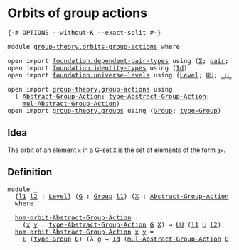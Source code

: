 # Orbits of group actions

<pre class="Agda"><a id="36" class="Symbol">{-#</a> <a id="40" class="Keyword">OPTIONS</a> <a id="48" class="Pragma">--without-K</a> <a id="60" class="Pragma">--exact-split</a> <a id="74" class="Symbol">#-}</a>

<a id="79" class="Keyword">module</a> <a id="86" href="group-theory.orbits-group-actions.html" class="Module">group-theory.orbits-group-actions</a> <a id="120" class="Keyword">where</a>

<a id="127" class="Keyword">open</a> <a id="132" class="Keyword">import</a> <a id="139" href="foundation.dependent-pair-types.html" class="Module">foundation.dependent-pair-types</a> <a id="171" class="Keyword">using</a> <a id="177" class="Symbol">(</a><a id="178" href="foundation-core.dependent-pair-types.html#502" class="Record">Σ</a><a id="179" class="Symbol">;</a> <a id="181" href="foundation-core.dependent-pair-types.html#575" class="InductiveConstructor">pair</a><a id="185" class="Symbol">;</a> <a id="187" href="foundation-core.dependent-pair-types.html#592" class="Field">pr1</a><a id="190" class="Symbol">;</a> <a id="192" href="foundation-core.dependent-pair-types.html#604" class="Field">pr2</a><a id="195" class="Symbol">)</a>
<a id="197" class="Keyword">open</a> <a id="202" class="Keyword">import</a> <a id="209" href="foundation.identity-types.html" class="Module">foundation.identity-types</a> <a id="235" class="Keyword">using</a> <a id="241" class="Symbol">(</a><a id="242" href="foundation-core.identity-types.html#1754" class="Datatype">Id</a><a id="244" class="Symbol">)</a>
<a id="246" class="Keyword">open</a> <a id="251" class="Keyword">import</a> <a id="258" href="foundation.universe-levels.html" class="Module">foundation.universe-levels</a> <a id="285" class="Keyword">using</a> <a id="291" class="Symbol">(</a><a id="292" href="Agda.Primitive.html#597" class="Postulate">Level</a><a id="297" class="Symbol">;</a> <a id="299" href="foundation-core.universe-levels.html#222" class="Primitive">UU</a><a id="301" class="Symbol">;</a> <a id="303" href="Agda.Primitive.html#810" class="Primitive Operator">_⊔_</a><a id="306" class="Symbol">)</a>

<a id="309" class="Keyword">open</a> <a id="314" class="Keyword">import</a> <a id="321" href="group-theory.group-actions.html" class="Module">group-theory.group-actions</a> <a id="348" class="Keyword">using</a>
  <a id="356" class="Symbol">(</a> <a id="358" href="group-theory.group-actions.html#1192" class="Function">Abstract-Group-Action</a><a id="379" class="Symbol">;</a> <a id="381" href="group-theory.group-actions.html#1501" class="Function">type-Abstract-Group-Action</a><a id="407" class="Symbol">;</a>
    <a id="413" href="group-theory.group-actions.html#1980" class="Function">mul-Abstract-Group-Action</a><a id="438" class="Symbol">)</a>
<a id="440" class="Keyword">open</a> <a id="445" class="Keyword">import</a> <a id="452" href="group-theory.groups.html" class="Module">group-theory.groups</a> <a id="472" class="Keyword">using</a> <a id="478" class="Symbol">(</a><a id="479" href="group-theory.groups.html#2468" class="Function">Group</a><a id="484" class="Symbol">;</a> <a id="486" href="group-theory.groups.html#2711" class="Function">type-Group</a><a id="496" class="Symbol">)</a>
</pre>
## Idea

The orbit of an element `x` in a G-set `X` is the set of elements of the form `gx`.

## Definition

<pre class="Agda"><a id="620" class="Keyword">module</a> <a id="627" href="group-theory.orbits-group-actions.html#627" class="Module">_</a>
  <a id="631" class="Symbol">{</a><a id="632" href="group-theory.orbits-group-actions.html#632" class="Bound">l1</a> <a id="635" href="group-theory.orbits-group-actions.html#635" class="Bound">l2</a> <a id="638" class="Symbol">:</a> <a id="640" href="Agda.Primitive.html#597" class="Postulate">Level</a><a id="645" class="Symbol">}</a> <a id="647" class="Symbol">(</a><a id="648" href="group-theory.orbits-group-actions.html#648" class="Bound">G</a> <a id="650" class="Symbol">:</a> <a id="652" href="group-theory.groups.html#2468" class="Function">Group</a> <a id="658" href="group-theory.orbits-group-actions.html#632" class="Bound">l1</a><a id="660" class="Symbol">)</a> <a id="662" class="Symbol">(</a><a id="663" href="group-theory.orbits-group-actions.html#663" class="Bound">X</a> <a id="665" class="Symbol">:</a> <a id="667" href="group-theory.group-actions.html#1192" class="Function">Abstract-Group-Action</a> <a id="689" href="group-theory.orbits-group-actions.html#648" class="Bound">G</a> <a id="691" href="group-theory.orbits-group-actions.html#635" class="Bound">l2</a><a id="693" class="Symbol">)</a>
  <a id="697" class="Keyword">where</a>

  <a id="706" href="group-theory.orbits-group-actions.html#706" class="Function">hom-orbit-Abstract-Group-Action</a> <a id="738" class="Symbol">:</a>
    <a id="744" class="Symbol">(</a><a id="745" href="group-theory.orbits-group-actions.html#745" class="Bound">x</a> <a id="747" href="group-theory.orbits-group-actions.html#747" class="Bound">y</a> <a id="749" class="Symbol">:</a> <a id="751" href="group-theory.group-actions.html#1501" class="Function">type-Abstract-Group-Action</a> <a id="778" href="group-theory.orbits-group-actions.html#648" class="Bound">G</a> <a id="780" href="group-theory.orbits-group-actions.html#663" class="Bound">X</a><a id="781" class="Symbol">)</a> <a id="783" class="Symbol">→</a> <a id="785" href="foundation-core.universe-levels.html#222" class="Primitive">UU</a> <a id="788" class="Symbol">(</a><a id="789" href="group-theory.orbits-group-actions.html#632" class="Bound">l1</a> <a id="792" href="Agda.Primitive.html#810" class="Primitive Operator">⊔</a> <a id="794" href="group-theory.orbits-group-actions.html#635" class="Bound">l2</a><a id="796" class="Symbol">)</a>
  <a id="800" href="group-theory.orbits-group-actions.html#706" class="Function">hom-orbit-Abstract-Group-Action</a> <a id="832" href="group-theory.orbits-group-actions.html#832" class="Bound">x</a> <a id="834" href="group-theory.orbits-group-actions.html#834" class="Bound">y</a> <a id="836" class="Symbol">=</a>
    <a id="842" href="foundation-core.dependent-pair-types.html#502" class="Record">Σ</a> <a id="844" class="Symbol">(</a><a id="845" href="group-theory.groups.html#2711" class="Function">type-Group</a> <a id="856" href="group-theory.orbits-group-actions.html#648" class="Bound">G</a><a id="857" class="Symbol">)</a> <a id="859" class="Symbol">(λ</a> <a id="862" href="group-theory.orbits-group-actions.html#862" class="Bound">g</a> <a id="864" class="Symbol">→</a> <a id="866" href="foundation-core.identity-types.html#1754" class="Datatype">Id</a> <a id="869" class="Symbol">(</a><a id="870" href="group-theory.group-actions.html#1980" class="Function">mul-Abstract-Group-Action</a> <a id="896" href="group-theory.orbits-group-actions.html#648" class="Bound">G</a> <a id="898" href="group-theory.orbits-group-actions.html#663" class="Bound">X</a> <a id="900" href="group-theory.orbits-group-actions.html#862" class="Bound">g</a> <a id="902" href="group-theory.orbits-group-actions.html#832" class="Bound">x</a><a id="903" class="Symbol">)</a> <a id="905" href="group-theory.orbits-group-actions.html#834" class="Bound">y</a><a id="906" class="Symbol">)</a>
</pre>

